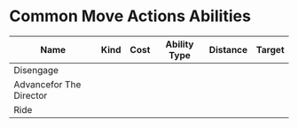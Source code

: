 # Common Move Actions Abilities

| Name                    | Kind | Cost | Ability Type | Distance | Target |
| ----------------------- | ---- | ---- | ------------ | -------- | ------ |
| Disengage               |      |      |              |          |        |
| Advancefor The Director |      |      |              |          |        |
| Ride                    |      |      |              |          |        |
